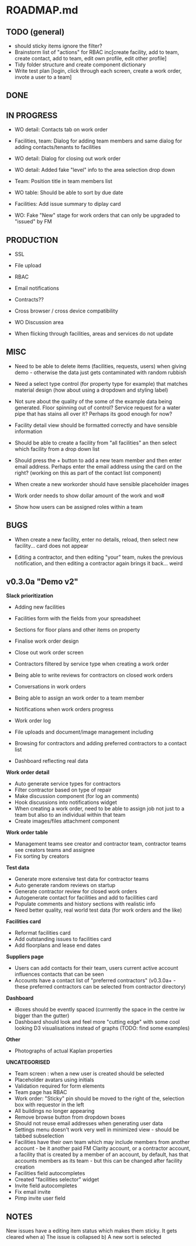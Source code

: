 ROADMAP.md
==========

TODO (general)
--------------
* should sticky items ignore the filter?
* Brainstorm list of "actions" for RBAC inc[create facility, add to team, create contact, add to team, edit own profile, edit other profile]
* Tidy folder structure and create component dictionary 
* Write test plan [login, click through each screen, create a work order, invote a user to a team]

DONE
----

IN PROGRESS
-----------

* WO detail: Contacts tab on work order


* Facilities, team: Dialog for adding team members and same dialog for adding contacts/tenants to facilities

* WO detail: Dialog for closing out work order

* WO detail: Added fake "level" info to the area selection drop down
* Team: Position title in team members list
* WO table: Should be able to sort by due date
* Facilities: Add issue summary to diplay card
* WO: Fake "New" stage for work orders that can only be upgraded to "issued" by FM


PRODUCTION
----------
* SSL
* File upload
* RBAC
* Email notifications
* Contracts??
* Cross browser / cross device compatibility
* WO Discussion area

* When flicking through facilities, areas and services do not update

MISC
----
* Need to be able to delete items (facilities, requests, users) when giving demo - otherwise the data just gets contaminated with random rubbish
* Need a select type control (for property type for example) that matches material design (how about using a dropdown and styling label)
* Not sure about the quality of the some of the example data being generated. Floor spinning out of control? Service request for a water pipe that has stains all over it? Perhaps its good enough for now?
* Facility detail view should be formatted correctly and have sensible information
* Should be able to create a facility from "all facilities" an then select which facility from a drop down list

* Should press the + button to add a new team member and then enter email address. Perhaps enter the email address using the card on the right? (working on this as part of the contact list component)

* When create a new workorder should have sensible placeholder images

* Work order needs to show dollar amount of the work and wo#
* Show how users can be assigned roles within a team

BUGS
----
* When create a new facility, enter no details, reload, then select new facility... card does not appear

* Editing a contractor, and then editing "your" team, nukes the previous notification, and then editing a contractor again brings it back... weird


v0.3.0a "Demo v2"
------------------------------

**Slack prioritization**

* Adding new facilities
* Facilities form with the fields from your spreadsheet
* Sections for floor plans and other items on property

* Finalise work order design
* Close out work order screen

* Contractors filtered by service type when creating a work order
* Being able to write reviews for contractors on closed work orders
* Conversations in work orders
* Being able to assign an work order to a team member

* Notifications when work orders progress
* Work order log

* File uploads and document/image management including
* Browsing for contractors and adding preferred contractors to a contact list
* Dashboard reflecting real data

**Work order detail**

* Auto generate service types for contractors
* Filter contractor based on type of repair
* Make discussion component (for log an comments)
* Hook discussions into notifications widget
* When creating a work order, need to be able to assign job not just to a team but also to an individual within that team
* Create images/files attachment component

**Work order table**

* Management teams see creator and contractor team, contractor teams see creators teams and assignee
* Fix sorting by creators

**Test data**

* Generate more extensive test data for contractor teams
* Auto generate random reviews on startup
* Generate contractor review for closed work orders
* Autogenerate contact for facilities and add to facilities card
* Populate comments and history sections with realistic info
* Need better quality, real world test data (for work orders and the like)

**Facilities card**

* Reformat facilities card
* Add outstanding issues to facilities card
* Add floorplans and lease end dates

**Suppliers page**

* Users can add contacts for their team, users current active account influences contacts that can be seen
* Accounts have a contact list of "preferred contractors" (v0.3.0a+ - these preferred contractors can be selected from contractor directory)

**Dashboard**

* iBoxes should be evently spaced (currrently the space in the centre iw bigger than the gutter)
* Dashboard should look and feel more "cutting edge" with some cool looking D3 visualisations instead of graphs (TODO: find some examples)

**Other**

* Photographs of actual Kaplan properties

**UNCATEGORISED**

* Team screen : when a new user is created should be selected
* Placeholder avatars using initials
* Validation required for form elements
* Team page has RBAC
* Work order: "Sticky" pin should be moved to the right of the, selection box with requestor in the left
* All buildings no longer appearing
* Remove browse button from dropdown boxes
* Should not reuse email addresses when generating user data
* Settings menu doesn't work very well in minimized view - should be tabbed subselection
* Facilities have their own team which may include members from another account - be it another paid FM Clarity account, or a contractor account, a facility that is created by a member of an account, by default, has that accounts members as its team - but this can be changed after facility creation
* Facilities field autocompletes
* Created "facilities selector" widget
* Invite field autocompletes
* Fix email invite
* Pimp invite user field

NOTES
-----
New issues have a editing item status which makes them sticky. It gets cleared when
a) The issue is collapsed
b) A new sort is selected